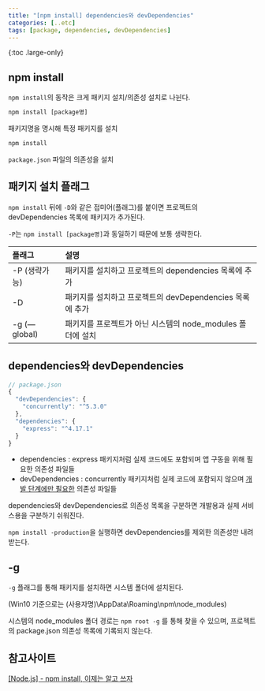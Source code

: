```yaml
---
title: "[npm install] dependencies와 devDependencies"
categories: [..etc]
tags: [package, dependencies, devDependencies]
---
```


{:toc .large-only}

## npm install

`npm install`의 동작은 크게 패키지 설치/의존성 설치로 나뉜다.

```js
npm install [package명]
```

패키지명을 명시해 특정 패키지를 설치

```js
npm install
```

`package.json` 파일의 의존성을 설치

## 패키지 설치 플래그

`npm install` 뒤에 `-D`와 같은 접미어(플래그)를 붙이면 프로젝트의 devDependencies 목록에 패키지가 추가된다.

`-P`는 `npm install [package명]`과 동일하기 때문에 보통 생략한다.

| 플래그        | 설명                                                       |
| :------------ | :--------------------------------------------------------- |
| -P (생략가능) | 패키지를 설치하고 프로젝트의 dependencies 목록에 추가      |
| -D            | 패키지를 설치하고 프로젝트의 devDependencies 목록에 추가   |
| -g (—global)  | 패키지를 프로젝트가 아닌 시스템의 node_modules 폴더에 설치 |

## dependencies와 devDependencies

```js
// package.json
{
  "devDependencies": {
    "concurrently": "^5.3.0"
  },
  "dependencies": {
    "express": "^4.17.1"
  }
}
```

- dependencies : express 패키지처럼 실제 코드에도 포함되며 앱 구동을 위해 필요한 의존성 파일들
- devDependencies : concurrently 패키지처럼 실제 코드에 포함되지 않으며 <u>개발 단계에만 필요한</u> 의존성 파일들

dependencies와 devDependencies로 의존성 목록을 구분하면 개발용과 실제 서비스용을 구분하기 쉬워진다.

`npm install -production`을 실행하면 devDependencies를 제외한 의존성만 내려받는다.

## -g

`-g` 플래그를 통해 패키지를 설치하면 시스템 폴더에 설치된다.

(Win10 기준으로는 (사용자명)\AppData\Roaming\npm\node_modules)

시스템의 node_modules 폴더 경로는 `npm root -g` 를 통해 찾을 수 있으며, 프로젝트의 package.json 의존성 목록에 기록되지 않는다.

## 참고사이트

[[Node.js] - npm install, 이제는 알고 쓰자](https://c17an.netlify.app/blog/node.js/npm-install-%EC%A0%95%EB%A6%AC/article/)
